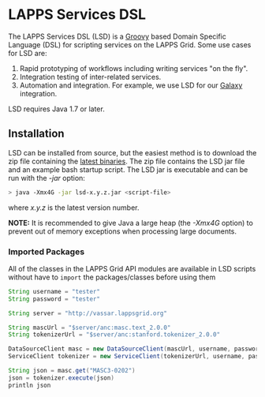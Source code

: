 # LAPPS Services DSL 

The LAPPS Services DSL (LSD) is a [Groovy](http://www.groovy-lang.org) based Domain 
Specific Language (DSL) for scripting services on the LAPPS Grid.  Some use cases for LSD
are:

1. Rapid prototyping of workflows including writing services "on the fly".
1. Integration testing of inter-related services.
1. Automation and integration.  For example, we use LSD for our
[Galaxy](http://galaxy.lappsgrid.org) integration.

LSD requires Java 1.7 or later.

## Installation

LSD can be installed from source, but the easiest method is to download the zip
file containing the [latest binaries](http://www.anc.org/downloads/lsd-latest.zip). 
The zip file contains the LSD jar file and an example bash startup script. 
The LSD jar is executable and can be run with the *-jar* option:

```bash
> java -Xmx4G -jar lsd-x.y.z.jar <script-file>
```
where *x.y.z* is the latest version number.

**NOTE:** It is recommended to give Java a large heap (the *-Xmx4G* option) to 
prevent out of memory exceptions when processing large documents.


### Imported Packages

All of the classes in the LAPPS Grid API modules are available in
LSD scripts without have to `import` the packages/classes before using
them

```java
String username = "tester"
String password = "tester"

String server = "http://vassar.lappsgrid.org"

String mascUrl = "$server/anc:masc.text_2.0.0"
String tokenizerUrl = "$server/anc:stanford.tokenizer_2.0.0"

DataSourceClient masc = new DataSourceClient(mascUrl, username, password)
ServiceClient tokenizer = new ServiceClient(tokenizerUrl, username, password)

String json = masc.get("MASC3-0202")
json = tokenizer.execute(json)
println json
```
